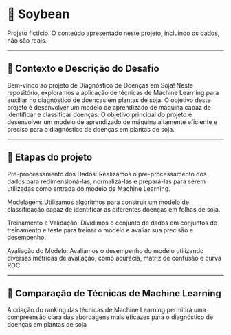 # 🌱 Soybean

Projeto fictício. O conteúdo apresentado neste projeto, incluindo os dados, não são reais.
***
## 🍃 Contexto e Descrição do Desafio
Bem-vindo ao projeto de Diagnóstico de Doenças em Soja! Neste repositório, exploramos a aplicação de técnicas de Machine Learning para auxiliar no diagnóstico de doenças em plantas de soja. O objetivo deste projeto é desenvolver um modelo de aprendizado de máquina capaz de identificar e classificar doenças.
O objetivo principal do projeto é desenvolver um modelo de aprendizado de máquina altamente eficiente e preciso para o diagnóstico de doenças em plantas de soja.

***
## 🚜 Etapas do projeto
Pré-processamento dos Dados: Realizamos o pré-processamento dos dados para redimensioná-las, normalizá-las e prepará-las para serem utilizadas como entrada do modelo de Machine Learning.

Modelagem: Utilizamos algoritmos para construir um modelo de classificação capaz de identificar as diferentes doenças em folhas de soja.

Treinamento e Validação: Dividimos o conjunto de dados em conjuntos de treinamento e teste para treinar o modelo e avaliar sua precisão e desempenho.

Avaliação do Modelo: Avaliamos o desempenho do modelo utilizando diversas métricas de avaliação, como acurácia, matriz de confusão e curva ROC.

***
## 🥇 Comparação de Técnicas de Machine Learning

A criação do ranking das técnicas de Machine Learning permitirá uma compreensão clara das abordagens mais eficazes para o diagnóstico de doenças em plantas de soja

